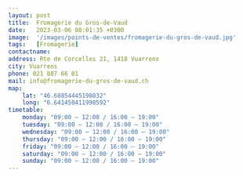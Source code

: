 ```yaml
---
layout: post
title:  Fromagerie du Gros-de-Vaud
date:   2023-03-06 08:01:35 +0300
image:  '/images/points-de-ventes/fromagerie-du-gros-de-vaud.jpg'
tags:   [Fromagerie]
contactname: 
address: Rte de Corcelles 21, 1418 Vuarrens
city: Vuarrens
phone: 021 887 66 81
mail: info@fromagerie-du-gros-de-vaud.ch
map:
    lat: "46.68854445198032"
    long: "6.641450411998592"
timetable:
    monday: "09:00 – 12:00 / 16:00 – 19:00"
    tuesday: "09:00 – 12:00 / 16:00 – 19:00"
    wednesday: "09:00 – 12:00 / 16:00 – 19:00"
    thursday: "09:00 – 12:00 / 16:00 – 19:00"
    friday: "09:00 – 12:00 / 16:00 – 19:00"
    saturday: "09:00 – 12:00 / 16:00 – 19:00"
    sunday: "09:00 – 12:00 / 16:00 – 19:00"
---
```

